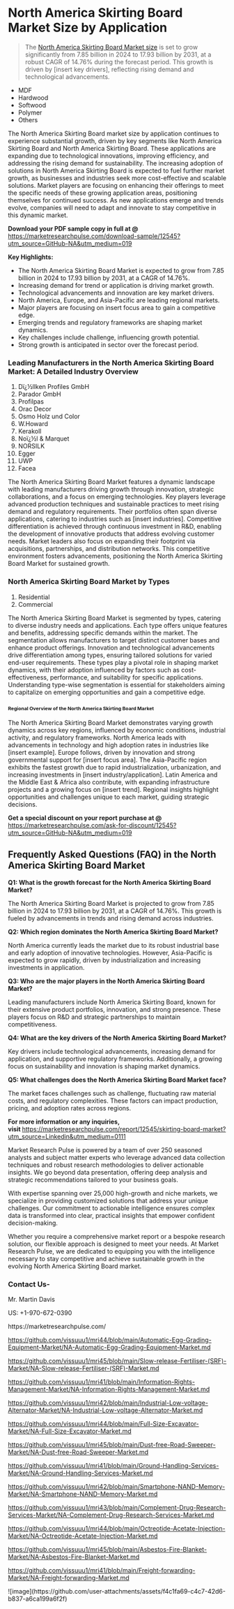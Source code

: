 <h1>North America Skirting Board Market&nbsp;Size by Application</h1><blockquote><p>The <a href="https://marketresearchpulse.com/download-sample/12545?utm_source=GitHub-NA&amp;utm_medium=019">North America Skirting Board Market size</a> is set to grow significantly from 7.85 billion in 2024 to 17.93 billion by 2031, at a robust CAGR of 14.76% during the forecast period. This growth is driven by [insert key drivers], reflecting rising demand and technological advancements.</p></blockquote><ul><li>MDF<li> Hardwood<li> Softwood<li> Polymer<li> Others</li></ul><p>The North America Skirting Board market size by application continues to experience substantial growth, driven by key segments like North America Skirting Board and North America Skirting Board. These applications are expanding due to technological innovations, improving efficiency, and addressing the rising demand for sustainability. The increasing adoption of solutions in North America Skirting Board is expected to fuel further market growth, as businesses and industries seek more cost-effective and scalable solutions. Market players are focusing on enhancing their offerings to meet the specific needs of these growing application areas, positioning themselves for continued success. As new applications emerge and trends evolve, companies will need to adapt and innovate to stay competitive in this dynamic market.</p><p><strong>Download your PDF sample copy in full at @ </strong><a href="https://marketresearchpulse.com/download-sample/12545?utm_source=GitHub-NA&amp;utm_medium=019">https://marketresearchpulse.com/download-sample/12545?utm_source=GitHub-NA&amp;utm_medium=019</a></p><p><strong>Key Highlights: </strong></p><ul><li>The North America Skirting Board Market is expected to grow from 7.85 billion in 2024 to 17.93 billion by 2031, at a CAGR of 14.76%.</li><li>Increasing demand for trend or application is driving market growth.</li><li>Technological advancements and innovation are key market drivers.</li><li>North America, Europe, and Asia-Pacific are leading regional markets.</li><li>Major players are focusing on insert focus area to gain a competitive edge.</li><li>Emerging trends and regulatory frameworks are shaping market dynamics.</li><li>Key challenges include challenge, influencing growth potential.</li><li>Strong growth is anticipated in sector over the forecast period.</li></ul><h3>Leading Manufacturers in the North America Skirting Board Market: A Detailed Industry Overview</h3><ol><li>Dï¿½llken Profiles GmbH</li><li>Parador GmbH</li><li>Profilpas</li><li>Orac Decor</li><li>Osmo Holz und Color</li><li>W.Howard</li><li>Kerakoll</li><li>Noï¿½l & Marquet</li><li>NORSILK</li><li>Egger</li><li>UWP</li><li>Facea</li></ol><div class="flex max-w-full flex-col flex-grow"><div class="min-h-8 text-message flex w-full flex-col items-end gap-2 whitespace-normal break-words [.text-message+&amp;]:mt-5" dir="auto" data-message-author-role="assistant" data-message-id="fd8432e4-4910-450d-b182-61b7bfb0a01f" data-message-model-slug="gpt-4o"><div class="flex w-full flex-col gap-1 empty:hidden first:pt-[3px]"><div class="markdown prose w-full break-words dark:prose-invert light"><p>The North America Skirting Board Market features a dynamic landscape with leading manufacturers driving growth through innovation, strategic collaborations, and a focus on emerging technologies. Key players leverage advanced production techniques and sustainable practices to meet rising demand and regulatory requirements. Their portfolios often span diverse applications, catering to industries such as [insert industries]. Competitive differentiation is achieved through continuous investment in R&amp;D, enabling the development of innovative products that address evolving customer needs. Market leaders also focus on expanding their footprint via acquisitions, partnerships, and distribution networks. This competitive environment fosters advancements, positioning the North America Skirting Board Market for sustained growth.</p></div></div></div></div><h3>North America Skirting Board Market by Types</h3><ol><li>Residential<li> Commercial</li></ol><div class="flex max-w-full flex-col flex-grow"><div class="min-h-8 text-message flex w-full flex-col items-end gap-2 whitespace-normal break-words [.text-message+&amp;]:mt-5" dir="auto" data-message-author-role="assistant" data-message-id="084470be-0bb7-4664-bddf-5156b4f41249" data-message-model-slug="gpt-4o-mini"><div class="flex w-full flex-col gap-1 empty:hidden first:pt-[3px]"><div class="markdown prose w-full break-words dark:prose-invert light"><p>The North America Skirting Board Market is segmented by types, catering to diverse industry needs and applications. Each type offers unique features and benefits, addressing specific demands within the market. The segmentation allows manufacturers to target distinct customer bases and enhance product offerings. Innovation and technological advancements drive differentiation among types, ensuring tailored solutions for varied end-user requirements. These types play a pivotal role in shaping market dynamics, with their adoption influenced by factors such as cost-effectiveness, performance, and suitability for specific applications. Understanding type-wise segmentation is essential for stakeholders aiming to capitalize on emerging opportunities and gain a competitive edge.</p></div></div></div></div><h3><span style="font-size: 11px;">Regional Overview of the North America Skirting Board Market</span></h3><div class="flex max-w-full flex-col flex-grow"><div class="min-h-8 text-message flex w-full flex-col items-end gap-2 whitespace-normal break-words [.text-message+&amp;]:mt-5" dir="auto" data-message-author-role="assistant" data-message-id="e9038762-ce64-4e30-91c9-9bd413514231" data-message-model-slug="gpt-4o-mini"><div class="flex w-full flex-col gap-1 empty:hidden first:pt-[3px]"><div class="markdown prose w-full break-words dark:prose-invert light"><p>The North America Skirting Board Market demonstrates varying growth dynamics across key regions, influenced by economic conditions, industrial activity, and regulatory frameworks. North America leads with advancements in technology and high adoption rates in industries like [insert example]. Europe follows, driven by innovation and strong governmental support for [insert focus area]. The Asia-Pacific region exhibits the fastest growth due to rapid industrialization, urbanization, and increasing investments in [insert industry/application]. Latin America and the Middle East &amp; Africa also contribute, with expanding infrastructure projects and a growing focus on [insert trend]. Regional insights highlight opportunities and challenges unique to each market, guiding strategic decisions.</p></div></div></div></div><p><strong>Get a special discount on your report purchase at @ </strong><a href="https://marketresearchpulse.com/ask-for-discount/12545?utm_source=GitHub-NA&amp;utm_medium=019">https://marketresearchpulse.com/ask-for-discount/12545?utm_source=GitHub-NA&amp;utm_medium=019</a></p><h2>Frequently Asked Questions (FAQ) in the North America Skirting Board Market</h2><p><strong>Q1: What is the growth forecast for the North America Skirting Board Market?</strong></p><p>The North America Skirting Board Market is projected to grow from 7.85 billion in 2024 to 17.93 billion by 2031, at a CAGR of 14.76%. This growth is fueled by advancements in trends and rising demand across industries.</p><p><strong>Q2: Which region dominates the North America Skirting Board Market?</strong></p><p>North America currently leads the market due to its robust industrial base and early adoption of innovative technologies. However, Asia-Pacific is expected to grow rapidly, driven by industrialization and increasing investments in application.</p><p><strong>Q3: Who are the major players in the North America Skirting Board Market?</strong></p><p>Leading manufacturers include North America Skirting Board, known for their extensive product portfolios, innovation, and strong presence. These players focus on R&amp;D and strategic partnerships to maintain competitiveness.</p><p><strong>Q4: What are the key drivers of the North America Skirting Board Market?</strong></p><p>Key drivers include technological advancements, increasing demand for application, and supportive regulatory frameworks. Additionally, a growing focus on sustainability and innovation is shaping market dynamics.</p><p><strong>Q5: What challenges does the North America Skirting Board Market face?</strong></p><p>The market faces challenges such as challenge, fluctuating raw material costs, and regulatory complexities. These factors can impact production, pricing, and adoption rates across regions.</p><p><strong>For more information or any inquiries, visit&nbsp;</strong><a href="https://marketresearchpulse.com/report/12545/skirting-board-market?utm_source=Linkedin&utm_medium=0111">https://marketresearchpulse.com/report/12545/skirting-board-market?utm_source=Linkedin&utm_medium=0111</a></p><p>Market Research Pulse is powered by a team of over 250 seasoned analysts and subject matter experts who leverage advanced data collection techniques and robust research methodologies to deliver actionable insights. We go beyond data presentation, offering deep analysis and strategic recommendations tailored to your business goals.</p><p>With expertise spanning over 25,000 high-growth and niche markets, we specialize in providing customized solutions that address your unique challenges. Our commitment to actionable intelligence ensures complex data is transformed into clear, practical insights that empower confident decision-making.</p><p>Whether you require a comprehensive market report or a bespoke research solution, our flexible approach is designed to meet your needs. At Market Research Pulse, we are dedicated to equipping you with the intelligence necessary to stay competitive and achieve sustainable growth in the evolving North America Skirting Board market.</p><h3><strong>Contact Us-</strong></h3><p>Mr. Martin Davis</p><p>US: +1-970-672-0390</p><p>https://marketresearchpulse.com/</p><p><a href="https://github.com/vissuuu1/mri44/blob/main/Automatic-Egg-Grading-Equipment-Market/NA-Automatic-Egg-Grading-Equipment-Market.md">https://github.com/vissuuu1/mri44/blob/main/Automatic-Egg-Grading-Equipment-Market/NA-Automatic-Egg-Grading-Equipment-Market.md</a></p><p><a href="https://github.com/vissuuu1/mri45/blob/main/Slow-release-Fertiliser-(SRF)-Market/NA-Slow-release-Fertiliser-(SRF)-Market.md">https://github.com/vissuuu1/mri45/blob/main/Slow-release-Fertiliser-(SRF)-Market/NA-Slow-release-Fertiliser-(SRF)-Market.md</a></p><p><a href="https://github.com/vissuuu1/mri41/blob/main/Information-Rights-Management-Market/NA-Information-Rights-Management-Market.md">https://github.com/vissuuu1/mri41/blob/main/Information-Rights-Management-Market/NA-Information-Rights-Management-Market.md</a></p><p><a href="https://github.com/vissuuu1/mri42/blob/main/Industrial-Low-voltage-Alternator-Market/NA-Industrial-Low-voltage-Alternator-Market.md">https://github.com/vissuuu1/mri42/blob/main/Industrial-Low-voltage-Alternator-Market/NA-Industrial-Low-voltage-Alternator-Market.md</a></p><p><a href="https://github.com/vissuuu1/mri44/blob/main/Full-Size-Excavator-Market/NA-Full-Size-Excavator-Market.md">https://github.com/vissuuu1/mri44/blob/main/Full-Size-Excavator-Market/NA-Full-Size-Excavator-Market.md</a></p><p><a href="https://github.com/vissuuu1/mri45/blob/main/Dust-free-Road-Sweeper-Market/NA-Dust-free-Road-Sweeper-Market.md">https://github.com/vissuuu1/mri45/blob/main/Dust-free-Road-Sweeper-Market/NA-Dust-free-Road-Sweeper-Market.md</a></p><p><a href="https://github.com/vissuuu1/mri41/blob/main/Ground-Handling-Services-Market/NA-Ground-Handling-Services-Market.md">https://github.com/vissuuu1/mri41/blob/main/Ground-Handling-Services-Market/NA-Ground-Handling-Services-Market.md</a></p><p><a href="https://github.com/vissuuu1/mri42/blob/main/Smartphone-NAND-Memory-Market/NA-Smartphone-NAND-Memory-Market.md">https://github.com/vissuuu1/mri42/blob/main/Smartphone-NAND-Memory-Market/NA-Smartphone-NAND-Memory-Market.md</a></p><p><a href="https://github.com/vissuuu1/mri43/blob/main/Complement-Drug-Research-Services-Market/NA-Complement-Drug-Research-Services-Market.md">https://github.com/vissuuu1/mri43/blob/main/Complement-Drug-Research-Services-Market/NA-Complement-Drug-Research-Services-Market.md</a></p><p><a href="https://github.com/vissuuu1/mri44/blob/main/Octreotide-Acetate-Injection-Market/NA-Octreotide-Acetate-Injection-Market.md">https://github.com/vissuuu1/mri44/blob/main/Octreotide-Acetate-Injection-Market/NA-Octreotide-Acetate-Injection-Market.md</a></p><p><a href="https://github.com/vissuuu1/mri45/blob/main/Asbestos-Fire-Blanket-Market/NA-Asbestos-Fire-Blanket-Market.md">https://github.com/vissuuu1/mri45/blob/main/Asbestos-Fire-Blanket-Market/NA-Asbestos-Fire-Blanket-Market.md</a></p><p><a href="https://github.com/vissuuu1/mri41/blob/main/Freight-forwarding-Market/NA-Freight-forwarding-Market.md">https://github.com/vissuuu1/mri41/blob/main/Freight-forwarding-Market/NA-Freight-forwarding-Market.md</a></p>
![image](https://github.com/user-attachments/assets/f4c1fa69-c4c7-42d6-b837-a6ca199a6f2f)
